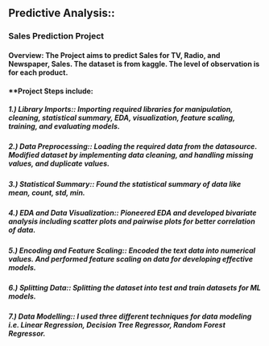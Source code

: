 ## Predictive Analysis::
### Sales Prediction Project
#### Overview: The Project aims to predict Sales for TV, Radio, and Newspaper, Sales. The dataset is from kaggle. The level of observation is for each product.

#### **Project Steps include:
##### 1.) Library Imports:: Importing required libraries for manipulation, cleaning, statistical summary, EDA, visualization, feature scaling, training, and evaluating models.
##### 2.) Data Preprocessing:: Loading the required data from the datasource. Modified dataset by implementing data cleaning, and handling missing values, and duplicate values.
##### 3.) Statistical Summary:: Found the statistical summary of data like mean, count, std, min.
##### 4.) EDA and Data Visualization:: Pioneered EDA and developed bivariate analysis including scatter plots and pairwise plots for better correlation of data.
##### 5.) Encoding and Feature Scaling:: Encoded the text data into numerical values. And performed feature scaling on data for developing effective models.
##### 6.) Splitting Data:: Splitting the dataset into test and train datasets for ML models.
##### 7.) Data Modelling:: I used three different techniques for data modeling i.e. Linear Regression, Decision Tree Regressor, Random Forest Regressor.


